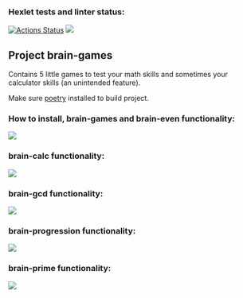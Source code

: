 ### Hexlet tests and linter status:
[![Actions Status](https://github.com/shortykevich/python-project-49/actions/workflows/hexlet-check.yml/badge.svg)](https://github.com/shortykevich/python-project-49/actions)
<a href="https://codeclimate.com/github/shortykevich/python-project-49/maintainability"><img src="https://api.codeclimate.com/v1/badges/3cca18884cfd170228ea/maintainability" /></a>
``` ```
<h2>Project brain-games</h2>
<p>Contains 5 little games to test your math skills and sometimes your calculator skills (an unintended feature).</p>
<p>Make sure <a href="https://python-poetry.org/docs/">poetry</a> installed to build project.</p>

### How to install, brain-games and brain-even functionality:
<a href="https://asciinema.org/a/kRGjW3vctLggJtAuvHUswmlai" target="_blank"><img src="https://asciinema.org/a/kRGjW3vctLggJtAuvHUswmlai.svg" /></a>
### brain-calc functionality:
<a href="https://asciinema.org/a/TSqMSFHtsbkmKRd4ecTlvOodl" target="_blank"><img src="https://asciinema.org/a/TSqMSFHtsbkmKRd4ecTlvOodl.svg" /></a>
### brain-gcd functionality:
<a href="https://asciinema.org/a/dCzv2HcSkCeUp3F7UgEoDnIdD" target="_blank"><img src="https://asciinema.org/a/dCzv2HcSkCeUp3F7UgEoDnIdD.svg" /></a>
### brain-progression functionality:
<a href="https://asciinema.org/a/qGyxx4nibM7lRnKEtpPgshck6" target="_blank"><img src="https://asciinema.org/a/qGyxx4nibM7lRnKEtpPgshck6.svg" /></a>
### brain-prime functionality:
<a href="https://asciinema.org/a/rs9XZiFX9UJbWkTTa1S55q9fF" target="_blank"><img src="https://asciinema.org/a/rs9XZiFX9UJbWkTTa1S55q9fF.svg" /></a>